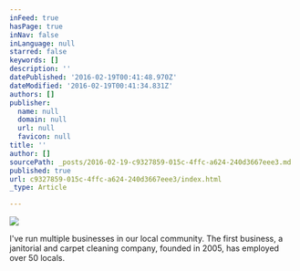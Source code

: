 ```yaml
---
inFeed: true
hasPage: true
inNav: false
inLanguage: null
starred: false
keywords: []
description: ''
datePublished: '2016-02-19T00:41:48.970Z'
dateModified: '2016-02-19T00:41:34.831Z'
authors: []
publisher:
  name: null
  domain: null
  url: null
  favicon: null
title: ''
author: []
sourcePath: _posts/2016-02-19-c9327859-015c-4ffc-a624-240d3667eee3.md
published: true
url: c9327859-015c-4ffc-a624-240d3667eee3/index.html
_type: Article

---
```

![](https://the-grid-user-content.s3-us-west-2.amazonaws.com/0e8af60f-5123-47e1-8e5b-1a05a873165d.jpg)

I've run multiple businesses in our local community. The first business, a janitorial and carpet cleaning company, founded in 2005, has employed over 50 locals.